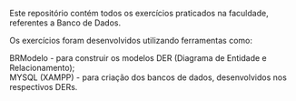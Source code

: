 Este repositório contém todos os exercícios praticados na faculdade, referentes a Banco de Dados.

Os exercícios foram desenvolvidos utilizando ferramentas como:

  BRModelo - para construir os modelos DER (Diagrama de Entidade e Relacionamento);<br>
  MYSQL (XAMPP) - para criação dos bancos de dados, desenvolvidos nos respectivos DERs.
